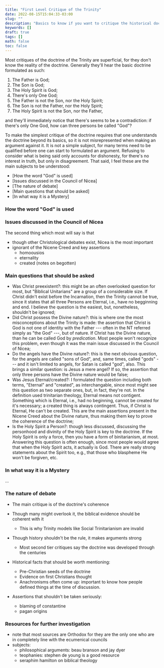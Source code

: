 ```yaml
---
title: "First Level Critique of the Trinity"
date: 2022-08-15T15:04:33-03:00
slug: ""
description: "Basics to know if you want to critique the historical doctrine."
keywords: []
draft: true
tags: []
math: false
toc: false
---
```


Most critiques of the doctrine of the Trinity are superficial, for they don't
know the reality of the doctrine. Generally they'll hear the basic doctrine
formulated as such:

1. The Father is God;
1. The Son is God;
1. The Holy Spirit is God;
1. There's only One God;
1. The Father is not the Son, nor the Holy Spirit;
1. The Son is not the Father, nor the Holy Spirit;
1. The Holy Spirit is not the Son, nor the Father,

and they'll immediately notice that there's seems to be a contradiction: if
there's only One God, how can three persons be called "God"?

To make the simplest critique of the doctrine requires that one understands the
doctrine beyond its basics, so it is not misrepresented when making an argument
against it. It is not a simple subject, for many terms need to be qualified
before one can start to formulated an argument. Refusing to consider what is
being said only accounts for dishonesty, for there's no interest in truth,
but only in disagreement. That said, I feel these are the main subjects to be
understood:

+ [How the word "God" is used]
+ [Issues discussed in the Council of Nicea]
+ [The nature of debate]
+ [Main questions that should be asked]
+ [In what way it is a Mystery]


### How the word "God" is used

### Issues discussed in the Council of Nicea

The second thing which most will say is that

+ though other Christological debates exist, Nicea is the most important
+ ignorant of the Nicene Creed and key assertions
    + homoousios
    + eternality
    + created (notes on begotten)

### Main questions that should be asked

+ Was Christ preexistent?: this might be an often overlooked question for most,
    but "Biblical Unitarians" are a group of a considerable size. If Christ
    didn't exist before the Incarnation, then the Trinity cannot be true, since
    it states that all three Persons are Eternal, i.e., have no begginning and
    end. I believe the question is the easiest, but, nonetheless, shouldn't be
    ignored;
+ Did Christ possess the Divine nature?: this is where one the most
    misconceptions about the Trinity is made: the assertion that Christ is God
    is not one of identity with the Father --- often in the NT referred simply
    as "the God" ---, but of nature. If Christ has the Divine nature, than he
    can be called God by _predication_. Most people won't recognize this
    problem, even though it was the main issue discussed in the Council of
    Nicea;
+ Do the angels have the Divine nature?: this is the next obvious question, for
    the angels are called "sons of God", and, same times, called "gods" --- and
    it isn't limited to angels, for Satan is called "god", also. This brings a
    similar question: is Jesus a mere angel? If so, the assertion that only
    three persons have the Divine nature would be false;
+ Was Jesus Eternal/created?: I formulated the question including both terms,
    "Eternal" and "created", as interchangable, since most might see this
    question as two separate ones, but, in fact, they're not. In the definition
    used trinitarian theology, Eternal means not contigent. Something which is
    Eternal, i.e., had no beginning, cannot be created for it's necessary;
    a created thing is always contingent. Thus, if Christ is Eternal, He can't
    be created. This are the main assertions present in the Nicene Creed about
    the Divine nature, thus making them key to prove the coherence of the
    doctrine;
+ Is the Holy Spirit a Person?: though less discussed, discussing the personhood
    and divinity of the Holy Spirit is key to the doctrine. If the Holy Spirit
    is only a force, then you have a form of binitarianism, at most. Answering
    this question is often enough, since most people would agree that when the
    Holy Spirit acts, it actually is God. There are really strong statements
    about the Spirit too, e.g., that those who blaspheme He won't be forgiven,
    etc.

### In what way it is a Mystery

...

### The nature of debate

+ The main critique is of the doctrine's coherence
+ Though many might overlook it, the biblical evidence should be coherent with
    it
    + This is why Trinity models like Social Trinitarianism are invalid
+ Though history shouldn't be the rule, it makes arguments strong
    + Most second tier critiques say the doctrine was developed through the
        centuries
+ Historical facts that should be worth mentioning:
    + Pre-Christian seeds of the doctrine
    + Evidence on first Christians thought
    + Anachronisms often come up: important to know how people defined things at
        the time of discussion.

+ Assertions that shouldn't be taken seriously:
    + blaming of constantine
    + pagan origins


### Resources for further investigation

+ note that most sources are Orthodox for they are the only one who are in
    completely line with the ecumenical councils
+ subjects:
    + philosophical arguments: beau branson and jay dyer
    + teophanies: stephen de young is a good resource
    + seraphim hamilton on biblical theology

